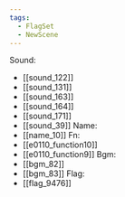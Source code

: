 ```yaml
---
tags:
  - FlagSet
  - NewScene
---
```

Sound:
- [[sound_122]]
- [[sound_131]]
- [[sound_163]]
- [[sound_164]]
- [[sound_171]]
- [[sound_39]]
Name:
- [[name_10]]
Fn:
- [[e0110_function10]]
- [[e0110_function9]]
Bgm:
- [[bgm_82]]
- [[bgm_83]]
Flag:
- [[flag_9476]]
